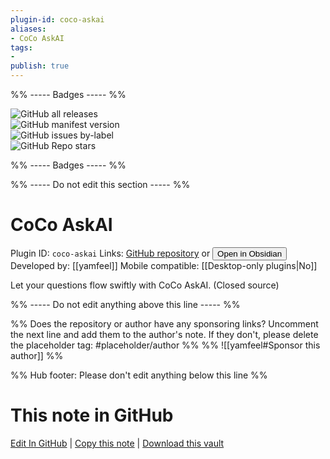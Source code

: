 ```yaml
---
plugin-id: coco-askai
aliases:
- CoCo AskAI
tags: 
- 
publish: true
---
```


%% ----- Badges ----- %%

![GitHub all releases](https://img.shields.io/github/downloads/yamfeel/coco-askai/total?color=573E7A&logo=github&style=for-the-badge)   
![GitHub manifest version](https://img.shields.io/github/manifest-json/v/yamfeel/coco-askai?color=573E7A&logo=github&style=for-the-badge)   
![GitHub issues by-label](https://img.shields.io/github/issues/yamfeel/coco-askai/help%20wanted?color=573E7A&logo=github&style=for-the-badge)   
![GitHub Repo stars](https://img.shields.io/github/stars/yamfeel/coco-askai?color=573E7A&logo=github&style=for-the-badge)

%% ----- Badges ----- %%

%% ----- Do not edit this section ----- %%

# CoCo AskAI

Plugin ID: `coco-askai`
Links: [GitHub repository](https://github.com/yamfeel/coco-askai) or [<button id=HH>Open in Obsidian</button>](obsidian://show-plugin?id=coco-askai)
Developed by: [[yamfeel]]
Mobile compatible: [[Desktop-only plugins|No]]

Let your questions flow swiftly with CoCo AskAI. (Closed source)

%% ----- Do not edit anything above this line ----- %% 

%% Does the repository or author have any sponsoring links? Uncomment the next line and add them to the author's note. If they don't, please delete the placeholder tag: #placeholder/author %%
%% ![[yamfeel#Sponsor this author]] %%

%% Hub footer: Please don't edit anything below this line %%

# This note in GitHub

<span class="git-footer">[Edit In GitHub](https://github.dev/obsidian-community/obsidian-hub/blob/main/02%20-%20Community%20Expansions/02.05%20All%20Community%20Expansions/Plugins/coco-askai.md "git-hub-edit-note") | [Copy this note](https://raw.githubusercontent.com/obsidian-community/obsidian-hub/main/02%20-%20Community%20Expansions/02.05%20All%20Community%20Expansions/Plugins/coco-askai.md "git-hub-copy-note") | [Download this vault](https://github.com/obsidian-community/obsidian-hub/archive/refs/heads/main.zip "git-hub-download-vault") </span>
